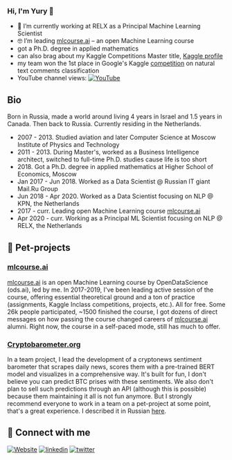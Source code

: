 <!--
### Hi there 👋
**Yorko/Yorko** is a ✨ _special_ ✨ repository because its `README.md` (this file) appears on your GitHub profile.

Here are some ideas to get you started:

- 🔭 I’m currently working at RELX on various NLP tasks
- 🌱 I’m currently learning ...
- 👯 I’m looking to collaborate on ...
- 🤔 I’m looking for help with ...
- 💬 Ask me about ...
- 📫 How to reach me: ...
- 😄 Pronouns: ...
- ⚡ Fun fact: ...
-->

### Hi, I'm Yury 👋
- 🔭 I’m currently working at RELX as a Principal Machine Learning Scientist
- 🤓 I’m leading [mlcourse.ai](https://mlcourse.ai) – an open Machine Learning course
- got a Ph.D. degree in applied mathematics
- can also brag about my Kaggle Competitions Master title, [Kaggle profile](https://www.kaggle.com/kashnitsky)
- my team won the 1st place in Google's Kaggle [competition](https://www.kaggle.com/competitions/google-quest-challenge) on natural text comments classification
- YouTube channel views: [![YouTube](https://img.shields.io/youtube/channel/views/UCgGADKKGalfwSNbpSyM5ryg?style=social)](https://www.youtube.com/channel/UCgGADKKGalfwSNbpSyM5ryg)

## Bio 

Born in Russia, made a world around living 4 years in Israel and 1.5 years in Canada. Then back to Russia. Currently residing in the Netherlands. 

- 2007 - 2013. Studied aviation and later Computer Science at Moscow Institute of Physics and Technology 
- 2011 - 2013. During Master's, worked as a Business Intelligence architect, switched to full-time Ph.D. studies cause life is too short 
- 2018\. Got a Ph.D. degree in applied mathematics at Higher School of Economics, Moscow
- Jan 2017 - Jun 2018. Worked as a Data Scientist @ Russian IT giant Mail.Ru Group 
- Jun 2018 - Apr 2020. Worked as a Data Scientist focusing on NLP @ KPN, the Netherlands
- 2017 - curr. Leading open Machine Learning course [mlcourse.ai](https://www.kaggle.com/kashnitsky/mlcourse)
- Apr 2020 - curr. Working as a Principal ML Scientist focusing on NLP @ RELX, the Netherlands


## 🐶 Pet-projects

### [mlcourse.ai](https://mlcourse.ai)

[mlcourse.ai](https://mlcourse.ai) is an open Machine Learning course by OpenDataScience (ods.ai), led by me. In 2017-2019, I've been leading active session of the course, offering essential theoretical ground and a ton of practice (assignments, Kaggle Inclass competitions, projects, etc.). All for free.  Some 26k people participated, ~1500 finished the course, I got dozens of direct messages on how passing the course changed careers of [mlcourse.ai](https://mlcourse.ai) alumni. Right now, the course in a self-paced mode, still has much to offer.  

### [Cryptobarometer.org](https://cryptobarometer.org/)

In a team project, I lead the development of a cryptonews sentiment barometer that scrapes daily news, scores them with a pre-trained BERT model and visualizes in a comprehensive way. It's built for fun, I don't believe you can predict BTC prises with these sentiments. We also don't plan to sell such predictions through an API (although this is possible) because them maintaining it all is not fun anymore. But I strongly recommend everyone to work in a team on a pet-project at some point, that's a great experience. I described it in Russian [here](https://habr.com/ru/company/ods/blog/673376/).

## 🤝 Connect with me

[![Website](https://img.shields.io/badge/yorko-personal%20site-green)](https://yorko.github.io) [![linkedin](https://img.shields.io/badge/linkedin%20-%230077B5.svg?&style=for-the-badge&logo=linkedin&logoColor=white)](https://www.linkedin.com/in/kashnitskiy/) [![twitter](https://img.shields.io/twitter/follow/ykashnitsky?style=social)](https://twitter.com/ykashnitsky) 

